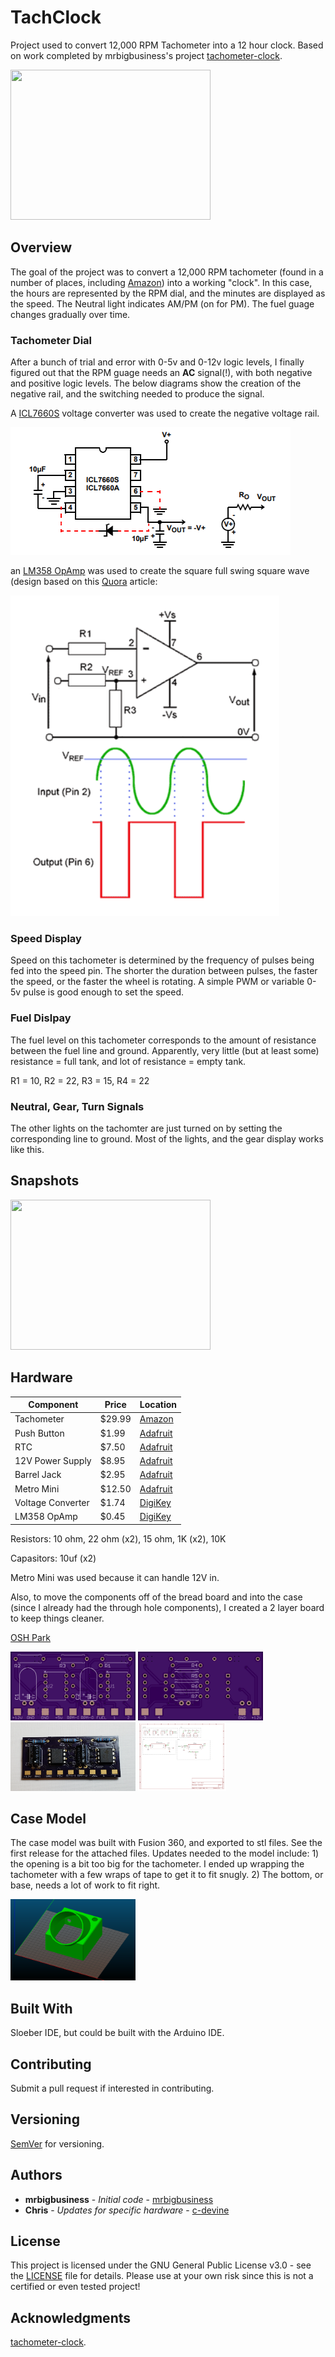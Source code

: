 # TachClock

Project used to convert 12,000 RPM Tachometer into a 12 hour clock.  Based on work completed by mrbigbusiness's project [tachometer-clock](https://github.com/mrbigbusiness/tachometer-clock).

<img src="https://raw.githubusercontent.com/c-devine/TachClock/snapshots/assets/img/final.png?raw=true" width="320" height="240">

## Overview

The goal of the project was to convert a 12,000 RPM tachometer (found in a number of places, including [Amazon](https://www.amazon.com/gp/product/B0748C46FD/ref=ppx_yo_dt_b_asin_title_o05_s00?ie=UTF8&psc=1)) into a working "clock". In this case, the hours are represented by the RPM dial, and the minutes are displayed as the speed.  The Neutral light indicates AM/PM (on for PM).  The fuel guage changes gradually over time.

### Tachometer Dial
After a bunch of trial and error with 0-5v and 0-12v logic levels, I finally figured out that the RPM guage needs an **AC** signal(!), with both negative and positive logic levels. The below diagrams show the creation of the negative rail, and the switching needed to produce the signal.

A [ICL7660S](https://www.digikey.com/product-detail/en/renesas-electronics-america-inc/ICL7660ACPAZ/ICL7660ACPAZ-ND/1034918) voltage converter was used to create the negative voltage rail.

 ![chargepump](https://raw.githubusercontent.com/c-devine/TachClock/snapshots/assets/img/chargepump.png?raw=true")

an [LM358 OpAmp](https://www.digikey.com/product-detail/en/renesas-electronics-america-inc/ICL7660ACPAZ/ICL7660ACPAZ-ND/1034918) was used to create the square full swing square wave (design based on this [Quora](https://www.quora.com/How-can-you-create-an-AC-signal-from-DC-with-the-Arduino-Uno-Is-PWM-considered-an-AC-signal-since-it-produces-a-square-wave) article:

 ![chargepump](https://raw.githubusercontent.com/c-devine/TachClock/snapshots/assets/img/opamp.png?raw=true")
 



### Speed Display
Speed on this tachometer is determined by the frequency of pulses being fed into the speed pin.  The shorter the duration between pulses, the faster the speed, or the faster the wheel is rotating.  A simple PWM or variable 0-5v pulse is good enough to set the speed.

### Fuel Dislpay
The fuel level on this tachometer corresponds to the amount of resistance between the fuel line and ground.  Apparently, very little (but at least some) resistance = full tank, and lot of resistance = empty tank.

R1 = 10, R2 = 22, R3 = 15, R4  = 22

### Neutral, Gear, Turn Signals
The other lights on the tachomter are just turned on by setting the corresponding line to ground.  Most of the lights, and the gear display works like this.


## Snapshots

<img src="https://raw.githubusercontent.com/c-devine/TachClock/snapshots/assets/img/breadboard.png?raw=true" width="320" height="240">

## Hardware

Component | Price | Location
----------|-------|---------
Tachometer | $29.99 | [Amazon](https://www.amazon.com/gp/product/B0748C46FD/ref=ppx_yo_dt_b_asin_title_o05_s00?ie=UTF8&psc=1)
Push Button | $1.99 | [Adafruit](https://www.adafruit.com/product/1477)
RTC | $7.50 | [Adafruit](https://www.adafruit.com/product/3296)
12V Power Supply | $8.95 | [Adafruit](https://www.adafruit.com/product/798)
Barrel Jack | $2.95 | [Adafruit](https://www.adafruit.com/product/610)
Metro Mini | $12.50 | [Adafruit](https://www.adafruit.com/product/2590)
Voltage Converter | $1.74 | [DigiKey](https://www.digikey.com/product-detail/en/renesas-electronics-america-inc/ICL7660ACPAZ/ICL7660ACPAZ-ND/1034918)
LM358 OpAmp | $0.45 | [DigiKey](https://www.digikey.com/product-detail/en/renesas-electronics-america-inc/ICL7660ACPAZ/ICL7660ACPAZ-ND/1034918)

Resistors: 10 ohm, 22 ohm (x2), 15 ohm, 1K (x2), 10K

Capasitors: 10uf (x2)

Metro Mini was used because it can handle 12V in.

Also, to move the components off of the bread board and into the case (since I already had the through hole components), I created a 2 layer board to keep things cleaner.  


[OSH Park](https://oshpark.com/shared_projects/GJOlpiep) 


<img src="https://raw.githubusercontent.com/c-devine/TachClock/snapshots/assets/img/board_front.png?raw=true" width="200" height="110">
<img src="https://raw.githubusercontent.com/c-devine/TachClock/snapshots/assets/img/board_back.png?raw=true" width="200" height="110">
<img src="https://raw.githubusercontent.com/c-devine/TachClock/snapshots/assets/img/completed.png?raw=true" width="200" height="110">
<img src="https://raw.githubusercontent.com/c-devine/TachClock/snapshots/assets/img/schematic.png?raw=true" width="141" height="110">


## Case Model

The case model was built with Fusion 360, and exported to stl files.  See the first release for the attached files.  Updates needed to the model include: 1) the opening is a bit too big for the tachometer.  I ended up wrapping the tachometer with a few wraps of tape to get it to fit snugly.  2) The bottom, or base, needs a lot of work to fit right.  

<img src="https://raw.githubusercontent.com/c-devine/TachClock/snapshots/assets/img/model.png?raw=true" width="200" height="130">

## Built With

Sloeber IDE, but could be built with the Arduino IDE.

## Contributing

Submit a pull request if interested in contributing.

## Versioning

[SemVer](http://semver.org/) for versioning.

## Authors

* **mrbigbusiness** - *Initial code* - [mrbigbusiness](https://github.com/mrbigbusiness)
* **Chris** - *Updates for specific hardware* - [c-devine](https://github.com/c-devine)


## License

This project is licensed under the GNU General Public License v3.0 - see the [LICENSE](LICENSE) file for details.
Please use at your own risk since this is not a certified or even tested project!

## Acknowledgments

[tachometer-clock](https://github.com/mrbigbusiness/tachometer-clock).


